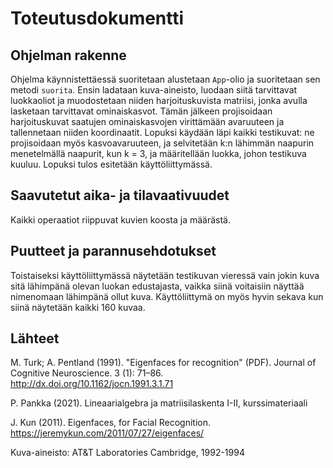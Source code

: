 # Toteutusdokumentti

## Ohjelman rakenne
Ohjelma käynnistettäessä suoritetaan alustetaan `App`-olio ja suoritetaan sen metodi `suorita`. Ensin ladataan kuva-aineisto, luodaan siitä tarvittavat luokkaoliot ja muodostetaan niiden harjoituskuvista matriisi, jonka avulla lasketaan tarvittavat ominaiskasvot. Tämän jälkeen projisoidaan harjoituskuvat saatujen ominaiskasvojen virittämään avaruuteen ja tallennetaan niiden koordinaatit. Lopuksi käydään läpi kaikki testikuvat: ne projisoidaan myös kasvoavaruuteen, ja selvitetään k:n lähimmän naapurin menetelmällä naapurit, kun k = 3, ja määritellään luokka, johon testikuva kuuluu. Lopuksi tulos esitetään käyttöliittymässä.

## Saavutetut aika- ja tilavaativuudet
Kaikki operaatiot riippuvat kuvien koosta ja määrästä.

## Puutteet ja parannusehdotukset
Toistaiseksi käyttöliittymässä näytetään testikuvan vieressä vain jokin kuva sitä lähimpänä olevan luokan edustajasta, vaikka siinä voitaisiin näyttää nimenomaan lähimpänä ollut kuva. Käyttöliittymä on myös hyvin sekava kun siinä näytetään kaikki 160 kuvaa.

## Lähteet
M. Turk; A. Pentland (1991). "Eigenfaces for recognition" (PDF). Journal of Cognitive Neuroscience. 3 (1): 71–86. http://dx.doi.org/10.1162/jocn.1991.3.1.71

P. Pankka (2021). Lineaarialgebra ja matriisilaskenta I-II, kurssimateriaali

J. Kun (2011). Eigenfaces, for Facial Recognition. https://jeremykun.com/2011/07/27/eigenfaces/

Kuva-aineisto: AT&T Laboratories Cambridge, 1992-1994
